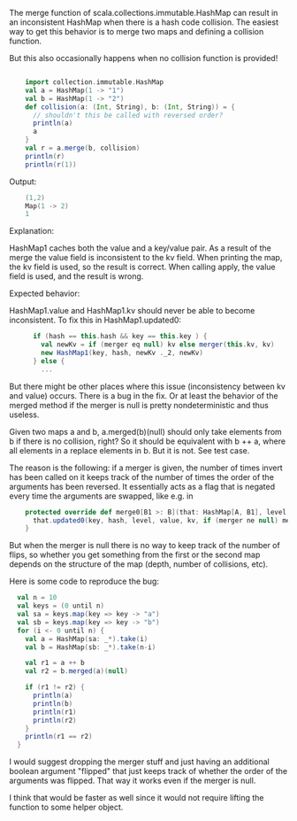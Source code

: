 The merge function of scala.collections.immutable.HashMap can result in an inconsistent HashMap when there is a hash code collision. The easiest way to get this behavior is to merge two maps and defining a collision function. 

But this also occasionally happens when no collision function is provided!

```scala

    import collection.immutable.HashMap
    val a = HashMap(1 -> "1")
    val b = HashMap(1 -> "2")
    def collision(a: (Int, String), b: (Int, String)) = {
      // shouldn't this be called with reversed order?
      println(a)
      a
    }
    val r = a.merge(b, collision)
    println(r)
    println(r(1))

```

Output: 

```scala
    (1,2)
    Map(1 -> 2)
    1
```

Explanation:

HashMap1 caches both the value and a key/value pair. As a result of the merge the value field is inconsistent to the kv field. When printing the map, the kv field is used, so the result is correct. When calling apply, the value field is used, and the result is wrong.

Expected behavior:

HashMap1.value and HashMap1.kv should never be able to become inconsistent. To fix this in HashMap1.updated0:

```scala
      if (hash == this.hash && key == this.key ) {
        val newKv = if (merger eq null) kv else merger(this.kv, kv)
        new HashMap1(key, hash, newKv ._2, newKv)
      } else {
        ...
```

But there might be other places where this issue (inconsistency between kv and value) occurs.
There is a bug in the fix. Or at least the behavior of the merged method if the merger is null is pretty nondeterministic and thus useless.

Given two maps a and b, a.merged(b)(null) should only take elements from b if there is no collision, right? So it should be equivalent with b ++ a, where all elements in a replace elements in b. But it is not. See test case. 

The reason is the following: if a merger is given, the number of times invert has been called on it keeps track of the number of times the order of the arguments has been reversed. It essentially acts as a flag that is negated every time the arguments are swapped, like e.g. in 

```scala
    protected override def merge0[B1 >: B](that: HashMap[A, B1], level: Int, merger: Merger[A, B1]): HashMap[A, B1] = {
      that.updated0(key, hash, level, value, kv, if (merger ne null) merger.invert else null)
    }
```

But when the merger is null there is no way to keep track of the number of flips, so whether you get something from the first or the second map depends on the structure of the map (depth, number of collisions, etc).

Here is some code to reproduce the bug:
```scala
  val n = 10
  val keys = (0 until n)
  val sa = keys.map(key => key -> "a")
  val sb = keys.map(key => key -> "b")
  for (i <- 0 until n) {
    val a = HashMap(sa: _*).take(i)
    val b = HashMap(sb: _*).take(n-i)

    val r1 = a ++ b
    val r2 = b.merged(a)(null)

    if (r1 != r2) {
      println(a)
      println(b)
      println(r1)
      println(r2)
    }
    println(r1 == r2)
  }
```

I would suggest dropping the merger stuff and just having an additional boolean argument "flipped" that just keeps track of whether the order of the arguments was flipped. That way it works even if the merger is null.

I think that would be faster as well since it would not require lifting the function to some helper object.
